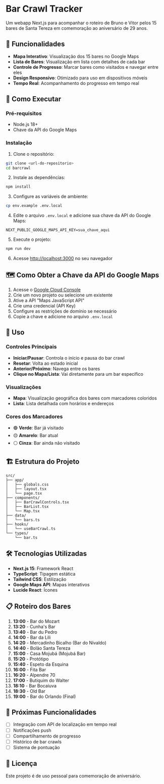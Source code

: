 # Bar Crawl Tracker

Um webapp Next.js para acompanhar o roteiro de Bruno e Vitor pelos 15 bares de Santa Tereza em comemoração ao aniversário de 29 anos.

## 🍺 Funcionalidades

- **Mapa Interativo**: Visualização dos 15 bares no Google Maps
- **Lista de Bares**: Visualização em lista com detalhes de cada bar
- **Controle de Progresso**: Marcar bares como visitados e navegar entre eles
- **Design Responsivo**: Otimizado para uso em dispositivos móveis
- **Tempo Real**: Acompanhamento do progresso em tempo real

## 🚀 Como Executar

### Pré-requisitos

- Node.js 18+
- Chave da API do Google Maps

### Instalação

1. Clone o repositório:

```bash
git clone <url-do-repositorio>
cd barcrawl
```

2. Instale as dependências:

```bash
npm install
```

3. Configure as variáveis de ambiente:

```bash
cp env.example .env.local
```

4. Edite o arquivo `.env.local` e adicione sua chave da API do Google Maps:

```
NEXT_PUBLIC_GOOGLE_MAPS_API_KEY=sua_chave_aqui
```

5. Execute o projeto:

```bash
npm run dev
```

6. Acesse [http://localhost:3000](http://localhost:3000) no seu navegador

## 🗺️ Como Obter a Chave da API do Google Maps

1. Acesse o [Google Cloud Console](https://console.cloud.google.com/)
2. Crie um novo projeto ou selecione um existente
3. Ative a API "Maps JavaScript API"
4. Crie uma credencial (API Key)
5. Configure as restrições de domínio se necessário
6. Copie a chave e adicione no arquivo `.env.local`

## 📱 Uso

### Controles Principais

- **Iniciar/Pausar**: Controla o início e pausa do bar crawl
- **Resetar**: Volta ao estado inicial
- **Anterior/Próximo**: Navega entre os bares
- **Clique no Mapa/Lista**: Vai diretamente para um bar específico

### Visualizações

- **Mapa**: Visualização geográfica dos bares com marcadores coloridos
- **Lista**: Lista detalhada com horários e endereços

### Cores dos Marcadores

- 🟢 **Verde**: Bar já visitado
- 🟡 **Amarelo**: Bar atual
- ⚪ **Cinza**: Bar ainda não visitado

## 🏗️ Estrutura do Projeto

```
src/
├── app/
│   ├── globals.css
│   ├── layout.tsx
│   └── page.tsx
├── components/
│   ├── BarCrawlControls.tsx
│   ├── BarList.tsx
│   └── Map.tsx
├── data/
│   └── bars.ts
├── hooks/
│   └── useBarCrawl.ts
└── types/
    └── bar.ts
```

## 🛠️ Tecnologias Utilizadas

- **Next.js 15**: Framework React
- **TypeScript**: Tipagem estática
- **Tailwind CSS**: Estilização
- **Google Maps API**: Mapas interativos
- **Lucide React**: Ícones

## 📋 Roteiro dos Bares

1. **13:00** - Bar do Mozart
2. **13:20** - Cunha's Bar
3. **13:40** - Bar du Pedro
4. **14:00** - Bar da Lili
5. **14:20** - Mercadinho Bicalho (Bar do Nivaldo)
6. **14:40** - Bolão Santa Tereza
7. **15:00** - Casa Mojubá (Mojubá Bar)
8. **15:20** - Protótipo
9. **15:40** - Espeto da Esquina
10. **16:00** - Fita Bar
11. **16:20** - Alpendre 70
12. **17:00** - Butiquim do Walter
13. **18:10** - Bar Bocaiuva
14. **18:30** - Old Bar
15. **19:00** - Bar do Orlando (Final)

## 🔮 Próximas Funcionalidades

- [ ] Integração com API de localização em tempo real
- [ ] Notificações push
- [ ] Compartilhamento de progresso
- [ ] Histórico de bar crawls
- [ ] Sistema de pontuação

## 📄 Licença

Este projeto é de uso pessoal para comemoração de aniversário.
